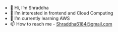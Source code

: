 - 👋 Hi, I’m Shraddha
- 👀 I’m interested in frontend and Cloud Computing
- 🌱 I’m currently learning AWS
- 📫 How to reach me - Shraddha6184@gmail.com


<!---
Shraddha6184/Shraddha6184 is a ✨ special ✨ repository because its `README.md` (this file) appears on your GitHub profile.
You can click the Preview link to take a look at your changes.
--->
